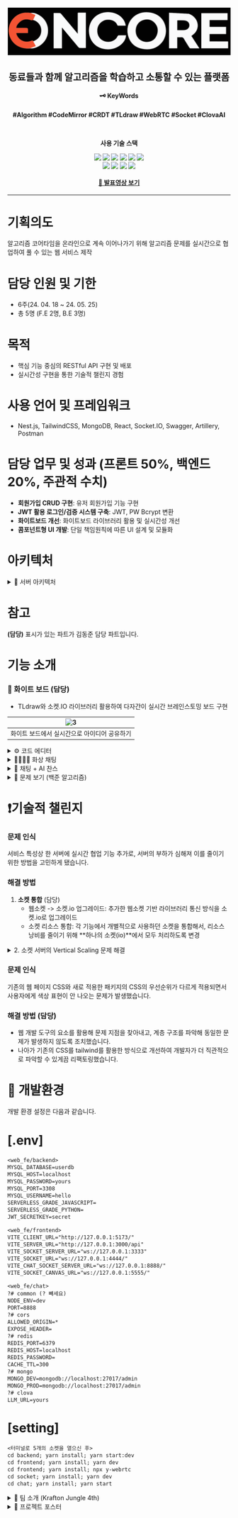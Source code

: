 <div align="center">
  <img src="https://raw.githubusercontent.com/hey-dudegg/OnCore-Project/5bd5e22f175f356d9802a76fb1d18b7bc0a91c4d/frontend/src/assets/NewBanner.svg">
  <h2>동료들과 함께 알고리즘을 학습하고 소통할 수 있는 플랫폼</h2>
  <h4>🗝️ KeyWords <h4/>
  <p> #Algorithm #CodeMirror #CRDT #TLdraw #WebRTC #Socket #ClovaAI</p>
  <br>
  <p>사용 기술 스택</p>
    <img src="https://img.shields.io/badge/NestJS-E0234E?style=flat-square&logo=NestJS&logoColor=white"/>
    <img src="https://img.shields.io/badge/TypeScript-3178C6?style=flat-square&logo=typescript&logoColor=white"/>
    <img src="https://img.shields.io/badge/TailwindCSS-38B2AC?style=flat-square&logo=tailwind-css&logoColor=white"/>
    <img src="https://img.shields.io/badge/MongoDB-47A248?style=flat-square&logo=MongoDB&logoColor=white"/>
    <img src="https://img.shields.io/badge/React-61DAFB?style=flat-square&logo=React&logoColor=white"/>
    <img src="https://img.shields.io/badge/Express.js-000000?style=flat-square&logo=express&logoColor=white"/>
    <br>
    <img src="https://img.shields.io/badge/Socket.io-010101?style=flat-square&logo=Socket.io&logoColor=white"/>
    <img src="https://img.shields.io/badge/Artillery-FF4500?style=flat-square&logo=Artillery&logoColor=white"/>
    <img src="https://img.shields.io/badge/Swagger-85EA2D?style=flat-square&logo=Swagger&logoColor=white"/>
    <img src="https://img.shields.io/badge/Postman-FF6C37?style=flat-square&logo=Postman&logoColor=white"/>
  <div align="center">
    
  </div>
  <br>
  <a href="https://youtu.be/dqOzQJm5DQMk">🎤 발표영상 보기 </a>
</div>

---

# 기획의도
알고리즘 코어타임을 온라인으로 계속 이어나가기 위해 알고리즘 문제를 실시간으로 협업하여 풀 수 있는 웹 서비스 제작

# 담당 인원 및 기한
- 6주(24. 04. 18 ~ 24. 05. 25)
- 총 5명 (F.E 2명, B.E 3명)

# 목적
- 핵심 기능 중심의 RESTful API 구현 및 배포
- 실시간성 구현을 통한 기술적 챌린지 경험

# 사용 언어 및 프레임워크
- Nest.js, TailwindCSS, MongoDB, React, Socket.IO, Swagger, Artillery, Postman

# 담당 업무 및 성과 (프론트 50%, 백엔드 20%, 주관적 수치)
- **회원가입 CRUD 구현**: 유저 회원가입 기능 구현
- **JWT 활용 로그인/검증 시스템 구축**: JWT, PW Bcrypt 변환
- **화이트보드 개선**: 화이트보드 라이브러리 활용 및 실시간성 개선
- **콤포넌트형 UI 개발**: 단일 책임원칙에 따른 UI 설계 및 모듈화

  
# 아키텍처
<details>
<summary> 
  🔗 서버 아키텍처</summary>

  ![7](https://github.com/hey-dudegg/OnCore-Project/assets/154962837/6d6448ce-af8a-4b27-b481-8b5c692287ab)
</details>

# 참고
**(담당)** 표시가 있는 파트가 김동준 담당 파트입니다.

# 기능 소개
### 📝 화이트 보드 (담당)
- TLdraw와 소켓.IO 라이브러리 활용하여 다자간이 실시간 브레인스토밍 보드 구현

| ![3](https://github.com/hey-dudegg/OnCore-Project/assets/154962837/11c4939c-3b3e-4705-b3a3-118c0ca28eec)|
| ----------------------------------------------------------------------------- |
| 화이트 보드에서 실시간으로 아이디어 공유하기                                  |

      
<details>
<summary> 
⚙️ 코드 에디터</summary>
- Yjs와 CodeMirror를 사용하여 실시간 동시 편집이 가능합니다.
   
|![2](https://github.com/hey-dudegg/OnCore-Project/assets/154962837/21937151-3e82-4b11-990d-6d5da2de2569)|
| ----------------------------------------------------------------------------- |
| 코드 에디터에서 실시간으로 코드 편집하기                                      |
</details>

<details>
<summary> 
🧑‍🧑‍🧒‍🧒 화상 채팅</summary>
- WebRTC와 PeerJS를 사용하여 P2P 스트리밍을 구현하였습니다.
- Socket.IO를 통해 신호 교환을 처리하고, 사용자가 특정 방에 접속할 때 소켓은 방 참가자를 관리하고 신호 메시지 처리를 통해 P2P 연결을 설정합니다.
- 직접 연결된 메쉬 네트워크를 통해 오디오와 비디오를 스트리밍합니다.

| ![4](https://github.com/hey-dudegg/OnCore-Project/assets/154962837/35ea9b16-1dfe-4511-8526-8cb121b29984)|
| ----------------------------------------------------------------------------- |
| 화상 채팅을 통해 동료와 소통하기                                              |
</details>

<details>
<summary>
💬 채팅 + AI 찬스</summary>
- Redis Pub/Sub과 소켓을 사용하여 사용자 간 실시간 채팅이 가능합니다.
- Clova AI LLM을 통합하여 사용자와 AI 간 상호작용을 통해 효율적으로 협업할 수 있습니다.

| ![5](https://github.com/hey-dudegg/OnCore-Project/assets/154962837/32327c19-3e77-4131-9011-a4e6b494043c)|
| ----------------------------------------------------------------------- |
| 사용자와 AI와의 실시간 채팅                                              |
</details>

<details>
<summary>
📝 문제 보기 (백준 알고리즘)</summary>
- Puppetter와 Chromium 브라우저를 사용하여 필요한 정보를 수집합니다.
- Cheerio를 통해 태그를 파싱하고 제거하며, Redis 캐시를 활용하여 요청 시간을 단축시킬 수 있었습니다.

|![6](https://github.com/hey-dudegg/OnCore-Project/assets/154962837/083c3abc-27af-4cf6-a3c3-1fc047da859b)|
| ------------------------------------------------------------------------------ |
| 백준 문제를 실시간으로 불러오기                                                |
</details>

# ❗기술적 챌린지

### 문제 인식
서비스 특성상 한 서버에 실시간 협업 기능 추가로, 서버의 부하가 심해져 이를 줄이기 위한 방법을 고민하게 됐습니다.

### 해결 방법

1. **소켓 통합** (담당)
   - 웹소켓 -> 소켓.io 업그레이드: 추가한 웹소켓 기반 라이브러리 통신 방식을 소켓.io로 업그레이드
   - 소켓 리소스 통합: 각 기능에서 개별적으로 사용하던 소켓을 통합해서, 리소스 낭비를 줄이기 위해 **하나의 소켓(io)**에서 모두 처리하도록 변경

<details>
  <summary>
2. 소켓 서버의 Vertical Scaling 문제 해결</summary>
   - 기존 소켓 서버의 구성으로 발생하는 Vertical Scaling 문제를 해결하기 위해 Redis Pub/Sub을 활용하여 Horizontal Scaling이 가능하도록 서버 환경을 구축했습니다.
   - 문제 크롤러 호출 시 같은 방 유저들이 같은 문제를 호출할 가능성을 고려하여 Redis 캐싱으로 Request 속도를 향상시켰습니다.
</details>

### 문제 인식
기존의 웹 페이지 CSS와 새로 적용한 패키지의 CSS의 우선순위가 다르게 적용되면서 사용자에게 색상 표현이 안 나오는 문제가 발생했습니다.

### 해결 방법 (담당)
 - 웹 개발 도구의 요소를 활용해 문제 지점을 찾아내고, 계층 구조를 파악해 동일한 문제가 발생하지 않도록 조치했습니다.
 - 나아가 기존의 CSS를 tailwind를 활용한 방식으로 개선하여 개발자가 더 직관적으로 파악할 수 있게끔 리팩토링했습니다.

# 🔎 개발환경

개발 환경 설정은 다음과 같습니다.

# [.env]
```
<web_fe/backend>
MYSQL_DATABASE=userdb
MYSQL_HOST=localhost
MYSQL_PASSWORD=yours
MYSQL_PORT=3308
MYSQL_USERNAME=hello
SERVERLESS_GRADE_JAVASCRIPT=
SERVERLESS_GRADE_PYTHON=
JWT_SECRETKEY=secret
```
```
<web_fe/frontend>
VITE_CLIENT_URL="http://127.0.0.1:5173/"
VITE_SERVER_URL="http://127.0.0.1:3000/api"
VITE_SOCKET_SERVER_URL="ws://127.0.0.1:3333"
VITE_SOCKET_URL="ws://127.0.0.1:4444/"
VITE_CHAT_SOCKET_SERVER_URL="ws://127.0.0.1:8888/"
VITE_SOCKET_CANVAS_URL="ws://127.0.0.1:5555/"
```
```
<web_fe/chat>
?# common (? 빼세요)
NODE_ENV=dev
PORT=8888
?# cors
ALLOWED_ORIGIN=*
EXPOSE_HEADER=
?# redis
REDIS_PORT=6379
REDIS_HOST=localhost
REDIS_PASSWORD=
CACHE_TTL=300
?# mongo
MONGO_DEV=mongodb://localhost:27017/admin
MONGO_PROD=mongodb://localhost:27017/admin
?# clova
LLM_URL=yours
```
# [setting]
```
<터미널로 5개의 소켓을 열으신 후>
cd backend; yarn install; yarn start:dev
cd frontend; yarn install; yarn dev
cd frontend; yarn install; npx y-webrtc
cd socket; yarn install; yarn dev
cd chat; yarn install; yarn start
```

<details>
<summary> 👻 팀 소개 (Krafton Jungle 4th)</summary>

  ![8](https://github.com/hey-dudegg/OnCore-Project/assets/154962837/5d22de9d-d87b-4d6a-a28c-7ddd064f4940)
</details>
<details>
<summary> 📃 프로젝트 포스터</summary>

  ![9](https://github.com/hey-dudegg/OnCore-Project/assets/154962837/867b9c77-fa4f-41d0-a444-c25ff00c93e9)
</details>

